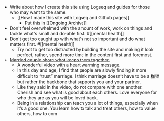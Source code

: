 - Write about how I create this site using Logseq and guides for those who may want to the same.
	- [[How I made this site with Logseq and Github pages]]
		- Put this in [[Ongoing Archive]]
- Don't feel overwhelmed with the amount of work, work on things and tackle what's small and do-able first. #[[mental health]]
- Don't get too caught up with what's not so important and do what matters first. #[[mental health]]
	- Try not to get too distracted by building the site and making it look perfect, rather, spend more time in the content first and foremost.
- [Married couple share what keeps them together.](https://m.youtube.com/watch?v=1j3SPeUV0KI)
	- A wonderful video with a heart warming message.
	- In this day and age, I find that people are slowly finding it more difficult to “trust” marriage. I think marriage doesn’t have to be a 枷锁 but rather the backbone that supports you and your partner.
	- Like they said in the video, do not compare with one another. Cherish and see what is good about each others. Love everyone for who they are as you will be loved back.
	- Being in a relationship can teach you a lot of things, especially when it’s a good one. You learn how to talk and treat others, how to value others, how to com